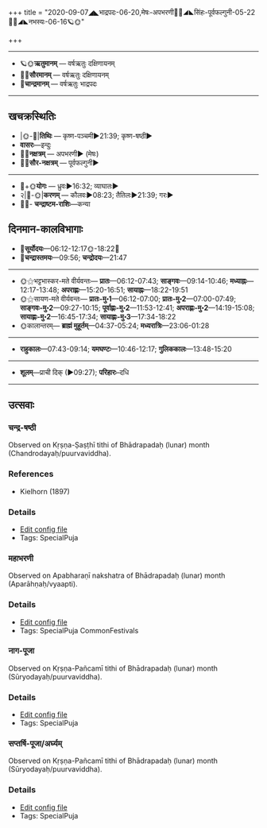 +++
title = "2020-09-07◢◣भाद्रपदः-06-20,मेषः-अपभरणी🌛🌌◢◣सिंहः-पूर्वफल्गुनी-05-22🌌🌞◢◣नभस्यः-06-16🪐🌞"

+++
___________________
- 🪐🌞**ऋतुमानम्** — वर्षऋतुः दक्षिणायनम्
- 🌌🌞**सौरमानम्** — वर्षऋतुः दक्षिणायनम्
- 🌛**चान्द्रमानम्** — वर्षऋतुः भाद्रपदः
___________________


## खचक्रस्थितिः
- |🌞-🌛|**तिथिः** — कृष्ण-पञ्चमी►21:39; कृष्ण-षष्ठी►  
- **वासरः**—इन्दुः  
- 🌌🌛**नक्षत्रम्** — अपभरणी► (मेषः)  
- 🌌🌞**सौर-नक्षत्रम्** — पूर्वफल्गुनी►  
___________________
- 🌛+🌞**योगः** — ध्रुवः►16:32; व्याघातः►  
- २|🌛-🌞|**करणम्** — कौलवः►08:23; तैतिलः►21:39; गरः►  
- 🌌🌛- **चन्द्राष्टम-राशिः**—कन्या  


## दिनमान-कालविभागाः
- 🌅**सूर्योदयः**—06:12-12:17🌞️-18:22🌇  
- 🌛**चन्द्रास्तमयः**—09:56; **चन्द्रोदयः**—21:47  
___________________
- 🌞⚝भट्टभास्कर-मते वीर्यवन्तः— **प्रातः**—06:12-07:43; **साङ्गवः**—09:14-10:46; **मध्याह्नः**—12:17-13:48; **अपराह्णः**—15:20-16:51; **सायाह्नः**—18:22-19:51  
- 🌞⚝सायण-मते वीर्यवन्तः— **प्रातः-मु॰1**—06:12-07:00; **प्रातः-मु॰2**—07:00-07:49; **साङ्गवः-मु॰2**—09:27-10:15; **पूर्वाह्णः-मु॰2**—11:53-12:41; **अपराह्णः-मु॰2**—14:19-15:08; **सायाह्णः-मु॰2**—16:45-17:34; **सायाह्णः-मु॰3**—17:34-18:22  
- 🌞कालान्तरम्— **ब्राह्मं मुहूर्तम्**—04:37-05:24; **मध्यरात्रिः**—23:06-01:28  
___________________
- **राहुकालः**—07:43-09:14; **यमघण्टः**—10:46-12:17; **गुलिककालः**—13:48-15:20  
___________________
- **शूलम्**—प्राची दिक् (►09:27); **परिहारः**–दधि  
___________________

## उत्सवाः
### चन्द्र-षष्ठी

Observed on Kṛṣṇa-Ṣaṣṭhī tithi of Bhādrapadaḥ (lunar) month (Chandrodayaḥ/puurvaviddha). 
### References
- Kielhorn (1897)


### Details
- [Edit config file](https://github.com/sanskrit-coders/adyatithi/tree/master/devatA/graha/lunar_month/tithi/06/21/candra-SaSThI.toml)
- Tags: SpecialPuja


### महाभरणी

Observed on Apabharaṇī nakshatra of Bhādrapadaḥ (lunar) month (Aparāhṇaḥ/vyaapti). 

### Details
- [Edit config file](https://github.com/sanskrit-coders/adyatithi/tree/master/general/lunar_month/nakshatra/06/02/mahAbharaNI.toml)
- Tags: SpecialPuja CommonFestivals


### नाग-पूजा

Observed on Kṛṣṇa-Pañcamī tithi of Bhādrapadaḥ (lunar) month (Sūryodayaḥ/puurvaviddha). 

### Details
- [Edit config file](https://github.com/sanskrit-coders/adyatithi/tree/master/devatA/misc-fauna/lunar_month/tithi/06/20/nAga-pUjA.toml)
- Tags: SpecialPuja


### सप्तर्षि-पूजा/अर्घ्यम्

Observed on Kṛṣṇa-Pañcamī tithi of Bhādrapadaḥ (lunar) month (Sūryodayaḥ/puurvaviddha). 

### Details
- [Edit config file](https://github.com/sanskrit-coders/adyatithi/tree/master/general/lunar_month/tithi/06/20/saptarSi-pUjA%20or%20arghyam.toml)
- Tags: SpecialPuja


